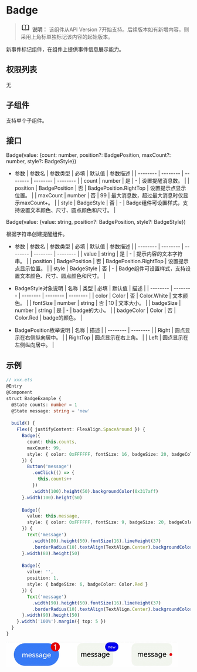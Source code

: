 # Badge

> ![icon-note.gif](public_sys-resources/icon-note.gif) **说明：**
> 该组件从API Version 7开始支持。后续版本如有新增内容，则采用上角标单独标记该内容的起始版本。


新事件标记组件，在组件上提供事件信息展示能力。


## 权限列表

无


## 子组件

支持单个子组件。


## 接口

Badge(value: {count: number, position?: BadgePosition, maxCount?: number, style?: BadgeStyle})

- 参数
  | 参数名 | 参数类型 | 必填 | 默认值 | 参数描述 |
  | -------- | -------- | -------- | -------- | -------- |
  | count | number | 是 | - | 设置提醒消息数。 |
  | position | BadgePosition | 否 | BadgePosition.RightTop | 设置提示点显示位置。 |
  | maxCount | number | 否 | 99 | 最大消息数，超过最大消息时仅显示maxCount+。 |
  | style | BadgeStyle | 否 | - | Badge组件可设置样式，支持设置文本颜色、尺寸、圆点颜色和尺寸。 |

Badge(value: {value: string, position?: BadgePosition, style?: BadgeStyle})

根据字符串创建提醒组件。

- 参数
  | 参数名 | 参数类型 | 必填 | 默认值 | 参数描述 |
  | -------- | -------- | -------- | -------- | -------- |
  | value | string | 是 | - | 提示内容的文本字符串。 |
  | position | BadgePosition | 否 | BadgePosition.RightTop | 设置提示点显示位置。 |
  | style | BadgeStyle | 否 | - | Badge组件可设置样式，支持设置文本颜色、尺寸、圆点颜色和尺寸。 |

- BadgeStyle对象说明
  | 名称 | 类型 | 必填 | 默认值 | 描述 |
  | -------- | -------- | -------- | -------- | -------- |
  | color | Color | 否 | Color.White | 文本颜色。 |
  | fontSize | number&nbsp;\|&nbsp;string | 否 | 10 | 文本大小。 |
  | badgeSize | number&nbsp;\|&nbsp;string | 是 | - | badge的大小。 |
  | badgeColor | Color | 否 | Color.Red | badge的颜色。 |

- BadgePosition枚举说明
  | 名称 | 描述 | 
  | -------- | -------- |
  | Right | 圆点显示在右侧纵向居中。 | 
  | RightTop | 圆点显示在右上角。 | 
  | Left | 圆点显示在左侧纵向居中。 | 


## 示例

```ts
// xxx.ets
@Entry
@Component
struct BadgeExample {
  @State counts: number = 1
  @State message: string = 'new'

  build() {
    Flex({ justifyContent: FlexAlign.SpaceAround }) {
      Badge({
        count: this.counts,
        maxCount: 99,
        style: { color: 0xFFFFFF, fontSize: 16, badgeSize: 20, badgeColor: Color.Red }
      }) {
        Button('message')
          .onClick(() => {
            this.counts++
          })
          .width(100).height(50).backgroundColor(0x317aff)
      }.width(100).height(50)

      Badge({
        value: this.message,
        style: { color: 0xFFFFFF, fontSize: 9, badgeSize: 20, badgeColor: Color.Blue }
      }) {
        Text('message')
          .width(80).height(50).fontSize(16).lineHeight(37)
          .borderRadius(10).textAlign(TextAlign.Center).backgroundColor(0xF3F4ED)
      }.width(80).height(50)

      Badge({
        value: '',
        position: 1,
        style: { badgeSize: 6, badgeColor: Color.Red }
      }) {
        Text('message')
          .width(90).height(50).fontSize(16).lineHeight(37)
          .borderRadius(10).textAlign(TextAlign.Center).backgroundColor(0xF3F4ED)
      }.width(90).height(50)
    }.width('100%').margin({ top: 5 })
  }
}
```

![zh-cn_image_0000001219864147](figures/zh-cn_image_0000001219864147.gif)
